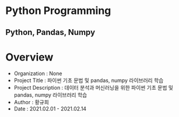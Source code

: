 # Python Programming
Python, Pandas, Numpy
-----------------------------
# Overview
* Organization : None
* Project Title : 파이썬 기초 문법 및 pandas, numpy 라이브러리 학습
* Project Description : 데이터 분석과 머신러닝을 위한 파이썬 기초 문법 및 pandas, numpy 라이브러리 학습
* Author : 황규희  
* Date : 2021.02.01 - 2021.02.14  
